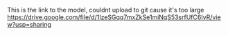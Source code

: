This is the link to the model, couldnt upload to git cause it's too large
https://drive.google.com/file/d/1IzeSGqq7mxZkSe1miNqS53srfUfC6IvR/view?usp=sharing